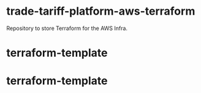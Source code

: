 # trade-tariff-platform-aws-terraform
Repository to store Terraform for the AWS Infra.
# terraform-template
# terraform-template
